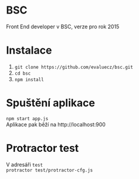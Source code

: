 # BSC
Front End developer v BSC, verze pro rok 2015

# Instalace

1. `git clone https://github.com/evaluecz/bsc.git`<br/>
2. `cd bsc`<br/>
3. `npm install`

# Spuštění aplikace
`npm start app.js`<br/>
Aplikace pak běží na http://localhost:900

# Protractor test
V adresáři `test`<br/>
`protractor test/protractor-cfg.js`